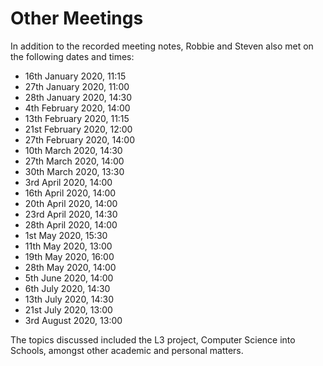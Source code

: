 # Other Meetings
In addition to the recorded meeting notes, Robbie and Steven also met on the
following dates and times:

- 16th January 2020, 11:15
- 27th January 2020, 11:00
- 28th January 2020, 14:30
- 4th February 2020, 14:00
- 13th February 2020, 11:15
- 21st February 2020, 12:00
- 27th February 2020, 14:00
- 10th March 2020, 14:30
- 27th March 2020, 14:00
- 30th March 2020, 13:30
- 3rd April 2020, 14:00
- 16th April 2020, 14:00
- 20th April 2020, 14:00
- 23rd April 2020, 14:30
- 28th April 2020, 14:00
- 1st May 2020, 15:30
- 11th May 2020, 13:00
- 19th May 2020, 16:00
- 28th May 2020, 14:00
- 5th June 2020, 14:00
- 6th July 2020, 14:30
- 13th July 2020, 14:30
- 21st July 2020, 13:00
- 3rd August 2020, 13:00


The topics discussed included the L3 project, Computer Science into Schools,
amongst other academic and personal matters.
